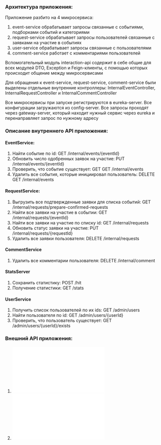 ### Архитектура приложения:

Приложение разбито на 4 микросервиса:
1. event-service обрабатывает запросы связанные с событиями, подборками событий и категориями
2. request-service обрабатывает запросы пользователей связанные с заявками на участие в событиях
3. user-service обрабатывает запросы связанные с пользователями
4. comment-service работает с комментариями пользователей

Вспомогательный модуль interaction-api содержит в себе общие для всех модулей DTO, Exception и Feign-клиенты, с помощью
которых происходит общение между микросервисами

Для обращения к event-service, request-service, comment-service были выделены отдельные внутренние контроллеры: 
InternalEventController, InternalRequestController и InternalCommentController

Все микросервисы при запуске регистрируются в eureka-server. Все конфигурации загружаются из config-server. Все запросы
проходят через gateway-server, который находит нужный сервис через eureka и перенаправляет запрос по нужному адресу

### Описание внутреннего API приложения:
#### EventService:
1. Найти событие по id: GET /internal/events/{eventId}
2. Обновить число одобренных заявок на участие: PUT /internal/events/{eventId}
3. Проверить, что событие существует: GET GET /internal/events
4. Удалить все события, которые инициировал пользователь: DELETE GET /internal/events

#### RequestService:
1. Выгрузить все подтвержденные заявки для списка событий: GET  /internal/requests/prepare-confirmed-requests
2. Найти все заявки на участие в событии: GET /internal/requests/{eventId}
3. Найти все заявки на участие по списку id: GET /internal/requests
4. Обновить статус заявки на участие: PUT /internal/requests/{requestId}
5. Удалить все заявки пользователя: DELETE /internal/requests

#### CommentService
1. Удалить все комментарии пользователя: DELETE /internal/comment

#### StatsServer
1. Сохранить статистику: POST /hit
2. Получение статистики: GET /stats

#### UserService
1. Получить список пользователей по их ids: GET /admin/users
2. Найти пользователя по id: GET /admin/users/{userId}
3. Проверить, что пользователь существует: GET /admin/users/{userId}/exists

### Внешний API приложения: 
1. ![ewm-main-service-spec.json](ewm-main-service-spec.json)
2. ![ewm-stats-service-spec.json](ewm-stats-service-spec.json)